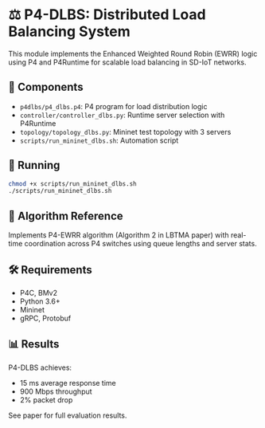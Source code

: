 # ⚖️ P4-DLBS: Distributed Load Balancing System

This module implements the Enhanced Weighted Round Robin (EWRR) logic using P4 and P4Runtime for scalable load balancing in SD-IoT networks.

## 🔧 Components

- `p4dlbs/p4_dlbs.p4`: P4 program for load distribution logic
- `controller/controller_dlbs.py`: Runtime server selection with P4Runtime
- `topology/topology_dlbs.py`: Mininet test topology with 3 servers
- `scripts/run_mininet_dlbs.sh`: Automation script

## 🚀 Running

```bash
chmod +x scripts/run_mininet_dlbs.sh
./scripts/run_mininet_dlbs.sh
```

## 📘 Algorithm Reference

Implements P4-EWRR algorithm (Algorithm 2 in LBTMA paper) with real-time coordination across P4 switches using queue lengths and server stats.

## 🛠 Requirements

- P4C, BMv2
- Python 3.6+
- Mininet
- gRPC, Protobuf

## 📊 Results

P4-DLBS achieves:
- 15 ms average response time
- 900 Mbps throughput
- 2% packet drop

See paper for full evaluation results.
